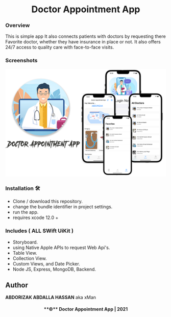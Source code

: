 <h1 align="center"> Doctor Appointment App </h1>

### Overview
This is simple app It also connects patients with doctors by requesting there Favorite doctor, whether they have insurance in place or not. It also offers 24/7 access to quality care with face-to-face visits.

### Screenshots

![Image](img/doc.png)

### Installation 🛠
- Clone / download this repository.
- change the bundle identifier in project settings.
- run the app.
- requires xcode 12.0 +

### Includes ( ALL SWift UiKit )
- Storyboard.
- using Native Apple APIs to request Web Api's.
- Table View.
- Collection View.
- Custom Views, and Date Picker.
- Node JS, Express, MongoDB, Backend.

## Author
**ABDORIZAK ABDALLA HASSAN** aka xMan

<h4 align="center">**©** Doctor Appointment App | 2021</h4>

